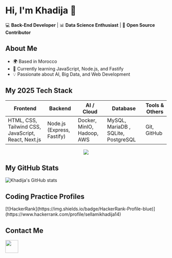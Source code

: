 # Hi, I'm Khadija 👋

💻 **Back-End Developer** | 📊 **Data Science Enthusiast** | 🚀 **Open Source Contributor**

##  About Me
- 🌍 Based in Morocco
- 🎯 Currently learning JavaScript, Node.js, and Fastify
- 💡 Passionate about AI, Big Data, and Web Development

##  My 2025 Tech Stack

| Frontend                  | Backend                | AI / Cloud                 | Database         | Tools & Others      |
|---------------------------|------------------------|----------------------------|------------------|---------------------|
| HTML, CSS, Tailwind CSS, JavaScript, React, Next.js | Node.js (Express, Fastify) | Docker, MinIO, Hadoop,  AWS | MySQL, MariaDB , SQLite, PostgreSQL| Git, GitHub|

<div align="center">
  <img src="https://skillicons.dev/icons?i=html,css,tailwind,js,react,nextjs,,nodejs,express,docker,aws,mysql,sqlite,postgresql,github" />
</div>

##  My GitHub Stats
![Khadija's GitHub stats](https://github-readme-stats.vercel.app/api?username=khsellami&show_icons=true&theme=radical)

## Coding Practice Profiles
<div align="left">
  [![HackerRank](https://img.shields.io/badge/HackerRank-Profile-blue)](https://www.hackerrank.com/profile/sellamikhadija14)

</div>

##  Contact Me
<div align="left">
  <a href="https://www.linkedin.com/in/khadija-sellami-057b72242/" target="_blank"><img src="https://skillicons.dev/icons?i=linkedin" height="40" /></a>
</div>
